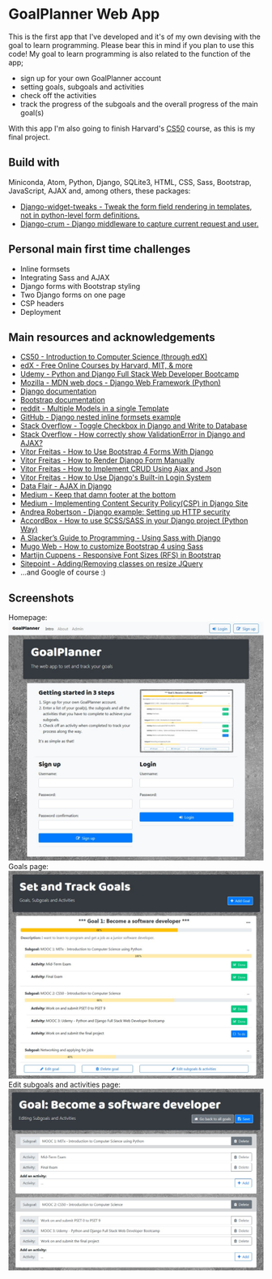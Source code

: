 # GoalPlanner Web App
This is the first app that I've developed and it's of my own devising with the goal to learn programming. Please bear this in mind if you plan to use this code! My goal to learn programming is also related to the function of the app;
* sign up for your own GoalPlanner account
* setting goals, subgoals and activities
* check off the activities
* track the progress of the subgoals and the overall progress of the main goal(s)

With this app I'm also going to finish Harvard's [CS50](https://cs50.harvard.edu/) course, as this is my final project.

## Build with
Miniconda, Atom, Python, Django, SQLite3, HTML, CSS, Sass, Bootstrap, JavaScript, AJAX and, among others, these packages:
* [Django-widget-tweaks - Tweak the form field rendering in templates, not in python-level form definitions.](https://pypi.org/project/django-widget-tweaks/)
* [Django-crum - Django middleware to capture current request and user.](https://pypi.org/project/django-crum/)

## Personal main first time challenges
* Inline formsets
* Integrating Sass and AJAX
* Django forms with Bootstrap styling
* Two Django forms on one page
* CSP headers
* Deployment

## Main resources and acknowledgements
* [CS50 - Introduction to Computer Science (through edX)](https://cs50.harvard.edu/)
* [edX - Free Online Courses by Harvard, MIT, & more](https://www.edx.org/)
* [Udemy - Python and Django Full Stack Web Developer Bootcamp](https://www.udemy.com/course/python-and-django-full-stack-web-developer-bootcamp/)
* [Mozilla - MDN web docs - Django Web Framework (Python)](https://developer.mozilla.org/en-US/docs/Learn/Server-side/Django)
* [Django documentation](https://docs.djangoproject.com/en/2.2/)
* [Bootstrap documentation](https://getbootstrap.com/)
* [reddit - Multiple Models in a single Template](https://www.reddit.com/r/django/comments/2qlv8v/is_there_a_view_that_handles_multiple_models_in_a/)
* [GitHub - Django nested inline formsets example](https://github.com/philgyford/django-nested-inline-formsets-example)
* [Stack Overflow - Toggle Checkbox in Django and Write to Database](https://stackoverflow.com/questions/32826636/toggle-checkbox-in-django-and-write-to-database/32830026)
* [Stack Overflow - How correctly show ValidationError in Django and AJAX?](https://stackoverflow.com/questions/47076009/how-correctly-show-validationerror-in-django-and-ajax)
* [Vitor Freitas - How to Use Bootstrap 4 Forms With Django](https://simpleisbetterthancomplex.com/tutorial/2018/08/13/how-to-use-bootstrap-4-forms-with-django.html)
* [Vitor Freitas - How to Render Django Form Manually](https://simpleisbetterthancomplex.com/article/2017/08/19/how-to-render-django-form-manually.html)
* [Vitor Freitas - How to Implement CRUD Using Ajax and Json](https://simpleisbetterthancomplex.com/tutorial/2016/11/15/how-to-implement-a-crud-using-ajax-and-json.html)
* [Vitor Freitas - How to Use Django's Built-in Login System](https://simpleisbetterthancomplex.com/tutorial/2016/06/27/how-to-use-djangos-built-in-login-system.html)
* [Data Flair - AJAX in Django](https://data-flair.training/blogs/ajax-in-django/)
* [Medium - Keep that damn footer at the bottom](https://medium.com/@zerox/keep-that-damn-footer-at-the-bottom-c7a921cb9551)
* [Medium - Implementing Content Security Policy(CSP) in Django Site](https://medium.com/@brixlabs/implementing-content-security-policy-csp-in-django-site-a1df8f1c4f5d)
* [Andrea Robertson - Django example: Setting up HTTP security](https://andrearobertson.com/2018/05/19/django-example-setting-up-http-security/)
* [AccordBox - How to use SCSS/SASS in your Django project (Python Way)](https://www.accordbox.com/blog/how-use-scss-sass-your-django-project-python-way/)
* [A Slacker’s Guide to Programming - Using Sass with Django](https://terencelucasyap.com/using-sass-django/)
* [Mugo Web - How to customize Bootstrap 4 using Sass](https://www.mugo.ca/Blog/How-to-customize-Bootstrap-4-using-Sass)
* [Martijn Cuppens - Responsive Font Sizes (RFS) in Bootstrap](https://css-tricks.com/using-a-mixin-to-take-the-math-out-of-responsive-font-sizes/)
* [Sitepoint - Adding/Removing classes on resize JQuery](https://www.sitepoint.com/community/t/adding-removing-classes-on-resize-jquery/191805)
* ...and Google of course :)

## Screenshots
Homepage:
![Image](static/images/GoalPlanner_homepage.jpg)
Goals page:
![Image](static/images/Goal_example.jpg)
Edit subgoals and activities page:
![Image](static/images/Edit_subgoals_example.jpg)
